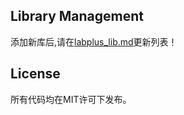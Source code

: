 
## Library Management

添加新库后,请在[labplus_lib.md](../docs/labplus_lib.md)更新列表！


## License

所有代码均在MIT许可下发布。